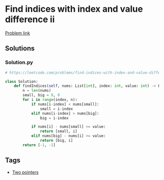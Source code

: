 # Find indices with index and value difference ii

[Problem link](https://leetcode.com/problems/find-indices-with-index-and-value-difference-ii/)

## Solutions


### Solution.py
```py
# https://leetcode.com/problems/find-indices-with-index-and-value-difference-ii/

class Solution:
    def findIndices(self, nums: List[int], index: int, value: int) -> List[int]:
        n = len(nums)
        small, big = 0, 0
        for i in range(index, n):
            if nums[i-index] < nums[small]:
                small = i-index
            elif nums[i-index] > nums[big]:
                big = i-index

            if nums[i] - nums[small] >= value:
                return [small, i]
            elif nums[big] - nums[i] >= value:
                return [big, i]
        return [-1, -1]
```
## Tags

* [Two pointers](/Collections/two-pointers.md#two-pointers)
